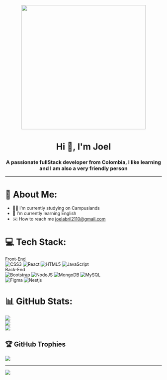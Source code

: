 <div id="header" align="center">
  <img src="https://media.giphy.com/media/ZVik7pBtu9dNS/giphy.gif" width="400">
  <h1 align="center">Hi 👋, I'm Joel</h1>
  <h3 align="center">A passionate fullStack developer from Colombia, I like learning and I am also a very friendly person</h3>
</div>

---
# 💫 About Me:
- 🧑‍🎓 I’m currently studying on Campuslands<br>
- 🌱 I’m currently learning English<br>
- ✉️ How to reach me joelabril2110@gmail.com

# 💻 Tech Stack:
Front-End<br>
![CSS3](https://img.shields.io/badge/css3-%231572B6.svg?style=for-the-badge&logo=css3&logoColor=white) 
![React](https://img.shields.io/badge/react-%231592E2.svg?style=for-the-badge&logo=react&logoColor=white) 
![HTML5](https://img.shields.io/badge/html5-%23E34F26.svg?style=for-the-badge&logo=html5&logoColor=white) 
![JavaScript](https://img.shields.io/badge/javascript-%23323330.svg?style=for-the-badge&logo=javascript&logoColor=%23F7DF1E) 
<br>Back-End<br>
![Bootstrap](https://img.shields.io/badge/bootstrap-%23563D7C.svg?style=for-the-badge&logo=bootstrap&logoColor=white) 
![NodeJS](https://img.shields.io/badge/node.js-6DA55F?style=for-the-badge&logo=node.js&logoColor=white) 
![MongoDB](https://img.shields.io/badge/MongoDB-%234ea94b.svg?style=for-the-badge&logo=mongodb&logoColor=white) 
![MySQL](https://img.shields.io/badge/mysql-%2300f.svg?style=for-the-badge&logo=mysql&logoColor=white) 	
![Figma](https://img.shields.io/badge/figma-%23F24E1E.svg?style=for-the-badge&logo=figma&logoColor=white) 
![Nestjs](https://img.shields.io/badge/nestjs-%23EB2621.svg?style=for-the-badge&logo=nestjs&logoColor=white)
# 📊 GitHub Stats:
![](https://github-readme-stats.vercel.app/api?username=jogebro&theme=merko&hide_border=false&include_all_commits=false&count_private=false)<br/>
![](https://github-readme-streak-stats.herokuapp.com/?user=jogebro&theme=merko&hide_border=false)<br/>
![](https://github-readme-stats.vercel.app/api/top-langs/?username=jogebro&theme=merko&hide_border=false&include_all_commits=false&count_private=false&layout=compact)

## 🏆 GitHub Trophies
![](https://github-profile-trophy.vercel.app/?username=jogebro&theme=matrix&no-frame=false&no-bg=true&margin-w=4)

---
[![](https://visitcount.itsvg.in/api?id=jogebro&icon=6&color=3)](https://visitcount.itsvg.in)

<!-- Proudly created with GPRM ( https://gprm.itsvg.in ) -->

